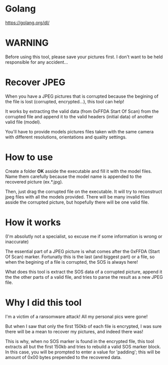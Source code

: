 # Golang

https://golang.org/dl/

# WARNING
Before using this tool, please save your pictures first. I don't want to be held responsible for any accident...

# Recover JPEG
When you have a JPEG pictures that is corrupted because the begining of the file is lost (corrupted, encrypted...), this tool can help!

It works by extracting the valid data (from 0xFFDA Start Of Scan) from the corrupted file and append it to the valid headers (initial data) of another valid file (model).

You'll have to provide models pictures files taken with the same camera with different resolutions, orientations and quality settings.

# How to use
Create a folder **OK** asside the executable and fill it with the model files. Name them carefully because the model name is appended to the recovered picture (ex.*.jpg).

Then, just drag the corrupted file on the executable. It will try to reconstruct jpeg files with all the models provided. There will be many invalid files asside the corrupted picture, but hopefully there will be one valid file.

# How it works
(I'm absolutly not a specialist, so excuse me if some information is wrong or inaccurate)

The essential part of a JPEG picture is what comes after the 0xFFDA (Start Of Scan) marker. Fortunatly this is the last (and biggest part) or a file, so when the begining of a file is corrupted, the SOS is always here!

What does this tool is extract the SOS data of a corrupted picture, append it the the other parts of a valid file, and tries to parse the result as a new JPEG file.

# Why I did this tool
I'm a victim of a ransomware attack! All my personal pics were gone!

But when I saw that only the first 150kb of each file is encrypted, I was sure there will be a mean to recover my pictures, and indeed there was!

This is why, when no SOS marker is found in the encrypted file, this tool extracts all but the first 150kb and tries to rebuild a valid SOS marker block. In this case, you will be prompted to enter a value for 'padding'; this will be amount of 0x00 bytes prepended to the recovered data.
